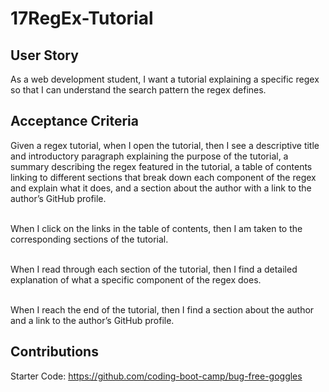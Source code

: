 # 17RegEx-Tutorial

## User Story

As a web development student, I want a tutorial explaining a specific regex so that I can understand the search pattern the regex defines.

## Acceptance Criteria

Given a regex tutorial, when I open the tutorial, then I see a descriptive title and introductory paragraph explaining the purpose of the tutorial, a summary describing the regex featured in the tutorial, a table of contents linking to different sections that break down each component of the regex and explain what it does, and a section about the author with a link to the author’s GitHub profile.

<br>When I click on the links in the table of contents, then I am taken to the corresponding sections of the tutorial.

<br>When I read through each section of the tutorial, then I find a detailed explanation of what a specific component of the regex does.

<br>When I reach the end of the tutorial, then I find a section about the author and a link to the author’s GitHub profile. <br>

## Contributions

Starter Code: https://github.com/coding-boot-camp/bug-free-goggles